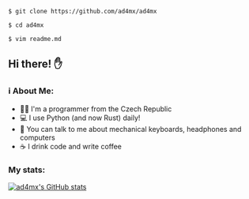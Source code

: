 
`$ git clone https://github.com/ad4mx/ad4mx`

`$ cd ad4mx`

`$ vim readme.md`
## Hi there! ✋
### ℹ About Me:
- 👨‍💻 I'm a programmer from the Czech Republic
- 💻 I use Python (and now Rust) daily!
- 💬 You can talk to me about mechanical keyboards, headphones and computers
- ☕ I drink code and write coffee

### My stats:
[![ad4mx's GitHub stats](https://github-readme-stats.vercel.app/api?username=ad4mx&show_icons=true&theme=ayu-mirage&hide_border=true)](https://github.com/anuraghazra/github-readme-stats)
